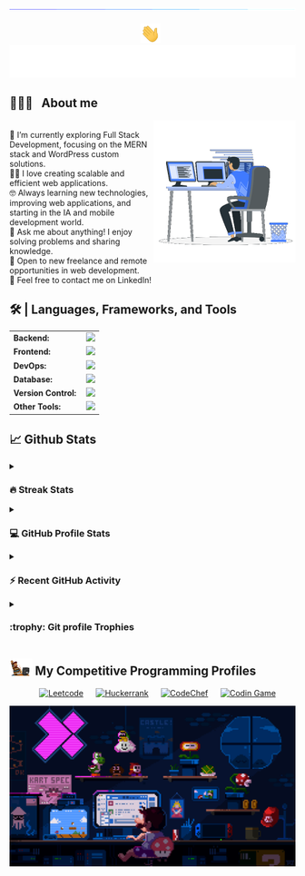 <!--horizontal divider(gradiant)-->
<h2 align="center"><img src="./assets/line.gif"></h2>
<p align="center"><img src="./assets/hand.webp" width="35"> &nbsp;<img src="./assets/hi.svg" alt="Typing SVG" /></a></p>

## 👨🏻‍💻 &nbsp; About me

<picture> <img align="right" src="./assets/Right_Side.gif" width = 250px></picture>

<br>🌱 I’m currently exploring Full Stack Development, focusing on the MERN stack and WordPress custom solutions.<br>
👨‍💻 I love creating scalable and efficient web applications.<br>
🤓 Always learning new technologies, improving web applications, and starting in the IA and mobile development world.<br>
💬 Ask me about anything! I enjoy solving problems and sharing knowledge.<br>
🚀 Open to new freelance and remote opportunities in web development.<br>
📩 Feel free to contact me on LinkedIn!<br>

<h2>🛠️ | Languages, Frameworks, and Tools </h2>
<table>
    <tr>
        <td style="font-weight: bold; padding-right: 10px; vertical-align: center; border: none;">Backend:</td>
        <td><img height="40" src="https://skillicons.dev/icons?i=nodejs,express"/></td>
    </tr>
    <tr>
        <td style="font-weight: bold; padding-right: 10px; vertical-align: center;">Frontend:</td>
        <td><img height="40" src="https://skillicons.dev/icons?i=react,nextjs,vite,bootstrap,html,css,js,ts,astro,sass"/></td>
    </tr>
    <tr>
        <td style="font-weight: bold; padding-right: 10px; vertical-align: center; border: none;">DevOps:</td>
        <td><img height="40" src="https://skillicons.dev/icons?i=docker"/></td>
    </tr>
    <tr>
        <td style="font-weight: bold; padding-right: 10px; vertical-align: center; border: none;">Database:</td>
        <td><img height="40" src="https://skillicons.dev/icons?i=mongodb,supabase,mysql,postgresql,firebase,"/></td>
    </tr>
    <tr>
        <td style="font-weight: bold; padding-right: 10px; vertical-align: center; border: none;">Version Control:</td>
        <td><img height="40" src="https://skillicons.dev/icons?i=github"/></td>
    </tr>
    <tr>
        <td style="font-weight: bold; padding-right: 10px; vertical-align: center; border: none;">Other Tools:</td>
        <td><img height="40" src="https://skillicons.dev/icons?i=discord,obsidian,wordpress"/></td>
    </tr>
</table>


## 📈 Github Stats

<details><summary><h3> 🔥 Streak Stats</h3></summary>

----	

<p align="center"><img src="https://github-readme-streak-stats.herokuapp.com/?user=rfloresdev&theme=tokyonight_duo" alt="rfloresdev" /></p>

</details>
  
<details><summary><h3>💻 GitHub Profile Stats</h3></summary>

----
	
<p align="center">
    <a href="https://github.com/rfloresdev/github-readme-stats">
	    <img alt="rfloresdev's Github Stats" src="https://github-readme-stats.vercel.app/api?username=rfloresdev&show_icons=true&count_private=true&locale=en&theme=tokyonight&layout=compact" height="230px"/></a>
	  <img src="https://github-readme-stats.vercel.app/api/top-langs?username=rfloresdev&langs_count=10&show_icons=true&locale=en&theme=tokyonight" alt="rfloresdev" height="230px"/>
<br/>

  <b>Note:</b> Top languages is only a metric of the languages my public code consists of and doesn't reflect experience or skill level.
  </p>
</details>

<details><summary><h3>⚡ Recent GitHub Activity</h3></summary>

----
	
[![Ashutosh's github activity graph](https://github-readme-activity-graph.vercel.app/graph?username=rfloresdev&theme=react-dark)](https://github.com/ashutosh00710/github-readme-activity-graph)

 
</details>

<details><summary> <h3> :trophy: Git profile Trophies </h3></summary>

----
	
<p align="center"> <a href="https://github.com/rfloresdev/github-profile-trophy"><img src="https://github-profile-trophy.vercel.app/?username=rfloresdev&layout=compact&theme=tokyonight&column=4&margin-w=15&margin-h=15" alt="rfloresdev" /></a> </p>

	
</details>


## <picture> <img src="./assets/CP_PS.gif?raw=true" width=40> </picture> My Competitive Programming Profiles
 
<p align="center">
  &emsp;
    <a href="https://leetcode.com/u/hoCVPfL3Id/"><img alt = "Leetcode" src="https://img.shields.io/badge/leetcode%20-%23FFA116.svg?style=plastic&logo=leetcode&logoColor=black" /></a>
  &emsp;
    <a href="https://www.hackerrank.com/profile/rfloresdev"><img alt = "Huckerrank" src="https://img.shields.io/badge/hackerrank-%232EC866.svg?style=plastic&logo=hackerrank&logoColor=white" /></a>
  &emsp;
    <a href="https://www.codechef.com/users/rfloresdev"><img alt = "CodeChef" src="https://img.shields.io/badge/codechef-%235B4638.svg?style=plastic&logo=codechef&logoColor=white" /></a>
  &emsp;
    <a href="https://www.codingame.com/profile/49c90219765791f3d9171eb494d548454996946"><img alt = "Codin Game" src="https://img.shields.io/badge/codingame-%23F2BB13.svg?&style=plastic&logo=codingame&logoColor=black" /></a>
</p>


![footer banner](./assets/banner.gif)
